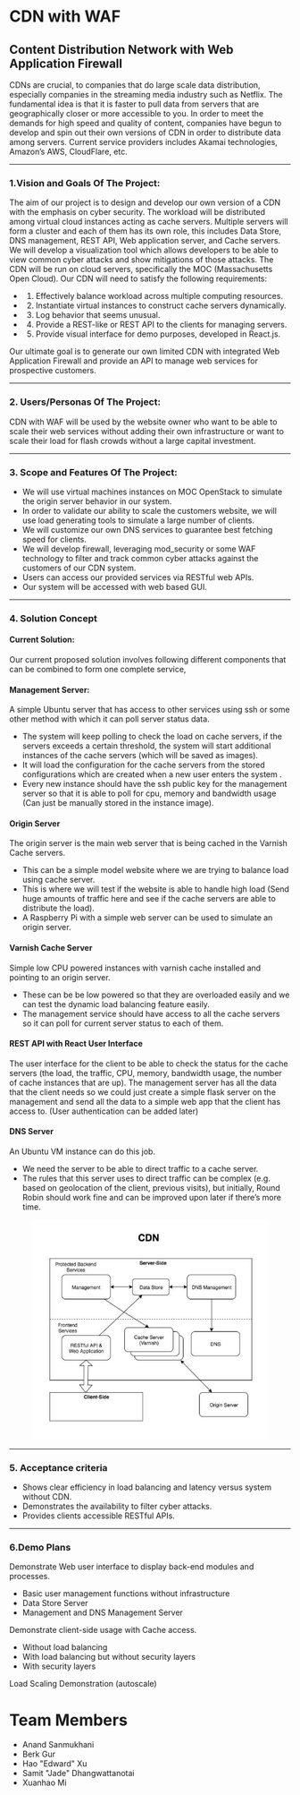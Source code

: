 # CDN with WAF


## Content Distribution Network with Web Application Firewall

CDNs are crucial, to companies that do large scale data distribution, especially companies in the streaming media industry such as Netflix. The fundamental idea is that it is faster to pull data from servers that are geographically closer or more accessible to you. In order to meet the demands for high speed and quality of content, companies have begun to develop and spin out their own versions of CDN in order to distribute data among servers. Current service providers includes Akamai technologies, Amazon’s AWS, CloudFlare, etc.  

<hr>

### 1.Vision and Goals Of The Project:
The aim of our project is to design and develop our own version of a CDN with the emphasis on cyber security. The workload will be distributed among virtual cloud instances acting as cache servers. Multiple servers will form a cluster and each of them  has its own role, this includes Data Store, DNS management, REST API, Web application server, and Cache servers. We will develop a visualization tool which allows developers to be able to view common cyber attacks and show mitigations of those attacks. The CDN will be run on cloud servers, specifically the MOC (Massachusetts Open Cloud).
Our CDN will need to satisfy the following requirements:
- 1. Effectively balance workload across multiple computing resources.
- 2. Instantiate virtual instances to construct cache servers dynamically. 
- 3. Log behavior that seems unusual.
- 4. Provide a REST-like or REST API to the clients for managing servers.
- 5. Provide visual interface for demo purposes, developed in React.js.

Our ultimate goal is to generate our own limited CDN with integrated Web Application Firewall and provide an API to manage web services for prospective customers.

<hr>

### 2. Users/Personas Of The Project:

CDN with WAF will be used by the website owner who want to be able to scale their web services without adding their own infrastructure or want to scale their load for flash crowds without a large capital investment.
<hr>

### 3. Scope and Features Of The Project:

- We will use virtual machines instances on MOC OpenStack to simulate the origin server behavior in our system.
- In order to validate our ability to scale the customers website, we will use load generating tools to simulate a large number of clients.
- We will customize our own DNS services to guarantee best fetching speed for clients. 
- We will develop firewall, leveraging mod_security or some WAF technology to filter and track common cyber attacks against the customers of our CDN system. 
- Users can access our provided services via RESTful web APIs.
- Our system will be accessed with web based GUI. 

<hr>

### 4. Solution Concept
#### Current Solution:
Our current proposed solution involves following different components that can be combined to form one complete service,
#### Management Server:
A simple Ubuntu server that has access to other services using ssh  or some other method with which it can poll server status data. 

 - The system will keep polling to check the load on cache servers, if the servers  exceeds a certain threshold, the system will start additional instances of the cache servers (which will be saved as images).
 - It will load the configuration for the cache servers from the stored configurations which are created when a new user enters the system .
 - Every new instance should have the ssh public key for the management server so that it is able to poll for cpu, memory and bandwidth usage (Can just be manually stored in the instance image).
 
#### Origin Server 
The origin server is the main web server that is being cached in the Varnish Cache servers.

 - This can be a simple model website where we are trying to balance load using cache server.
 - This is where we will test if the website is able to handle high load (Send huge amounts of traffic here and see if the cache servers are able to distribute the load).
 - A Raspberry Pi with a simple web server can be used to simulate an origin server.

#### Varnish Cache Server
Simple low CPU powered instances with varnish cache installed and pointing to an origin server.

 - These can be be low powered so that they are overloaded easily and we can test the dynamic load balancing feature easily.
 - The management service should have access to all the cache servers so it can poll for current server status to each of them.

#### REST API with React User Interface
The user interface  for the client to be able to check the status for the cache servers (the load, the traffic, CPU, memory, bandwidth usage, the number of cache instances that are up). The management server has all the data that the client needs so we could just create a simple flask server on the management and send all the data to a simple web app that the client has access to. (User authentication can be added later)

#### DNS Server
An Ubuntu VM instance can do this job.

- We need the server to be able to direct traffic to a cache server.
- The rules that this server uses to direct traffic can be complex (e.g. based on geolocation of the client, previous visits), but initially, Round Robin should work fine and can be improved upon later if there’s more time.

<figure>
	<a ><img src="/images/BlockDiagram.jpg" alt=""></a>
</figure>

<hr>

### 5. Acceptance criteria
 - Shows clear efficiency in load balancing and latency versus system without CDN.
 - Demonstrates the availability to filter cyber attacks.
 - Provides clients accessible RESTful APIs.  

<hr>

### 6.Demo Plans
Demonstrate Web user interface to display back-end modules and processes.

 - Basic user management functions without infrastructure
 - Data Store Server
 - Management and DNS Management Server

Demonstrate client-side usage with Cache access. 
 - Without load balancing
 - With load balancing but without security layers
 - With security layers

Load Scaling Demonstration (autoscale)

# Team Members

* Anand Sanmukhani
* Berk Gur
* Hao "Edward" Xu
* Samit "Jade" Dhangwattanotai
* Xuanhao Mi

